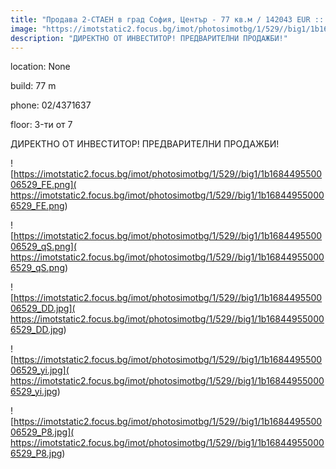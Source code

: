 ```yaml
---
title: "Продава 2-СТАЕН в град София, Център - 77 кв.м / 142043 EUR :: imot.bg Обява"
image: "https://imotstatic2.focus.bg/imot/photosimotbg/1/529//big1/1b168449550006529_xT.jpg"
description: "ДИРЕКТНО ОТ ИНВЕСТИТОР! ПРЕДВАРИТЕЛНИ ПРОДАЖБИ!"
---
```


location: None

build: 77 m

phone: 02/4371637

floor: 3-ти от 7

ДИРЕКТНО ОТ ИНВЕСТИТОР! ПРЕДВАРИТЕЛНИ ПРОДАЖБИ!


![https://imotstatic2.focus.bg/imot/photosimotbg/1/529//big1/1b168449550006529_FE.png]( https://imotstatic2.focus.bg/imot/photosimotbg/1/529//big1/1b168449550006529_FE.png)


![https://imotstatic2.focus.bg/imot/photosimotbg/1/529//big1/1b168449550006529_qS.png]( https://imotstatic2.focus.bg/imot/photosimotbg/1/529//big1/1b168449550006529_qS.png)


![https://imotstatic2.focus.bg/imot/photosimotbg/1/529//big1/1b168449550006529_DD.jpg]( https://imotstatic2.focus.bg/imot/photosimotbg/1/529//big1/1b168449550006529_DD.jpg)


![https://imotstatic2.focus.bg/imot/photosimotbg/1/529//big1/1b168449550006529_yi.jpg]( https://imotstatic2.focus.bg/imot/photosimotbg/1/529//big1/1b168449550006529_yi.jpg)


![https://imotstatic2.focus.bg/imot/photosimotbg/1/529//big1/1b168449550006529_P8.jpg]( https://imotstatic2.focus.bg/imot/photosimotbg/1/529//big1/1b168449550006529_P8.jpg)


